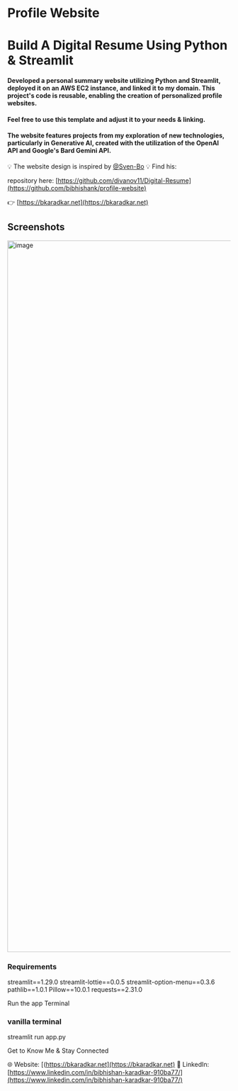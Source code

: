 # Profile Website 

# Build A Digital Resume Using Python & Streamlit

#### Developed a personal summary website utilizing Python and Streamlit, deployed it on an AWS EC2 instance, and linked it to my domain. This project's code is reusable, enabling the creation of personalized profile websites.
#### Feel free to use this template and adjust it to your needs & linking.
#### The website features projects from my exploration of new technologies, particularly in Generative AI, created with the utilization of the OpenAI API and Google's Bard Gemini API.


💡 The website design is inspired by [@Sven-Bo](https://github.com/Sven-Bo) 💡 
Find his:

repository here: [https://github.com/divanov11/Digital-Resume](https://github.com/bibhishank/profile-website)

👉 [https://bkaradkar.net](https://bkaradkar.net)

## Screenshots
<img width="1607" alt="image" src="https://github.com/bibhishank/profile-website/assets/45320951/7bf5d968-90e2-4820-bb64-453403e75740">


### Requirements

streamlit==1.29.0 
streamlit-lottie==0.0.5
streamlit-option-menu==0.3.6
pathlib==1.0.1
Pillow==10.0.1
requests==2.31.0



Run the app
Terminal
### vanilla terminal
streamlit run app.py

Get to Know Me & Stay Connected

🌐 Website: [(https://bkaradkar.net](https://bkaradkar.net)
💼 LinkedIn: [https://www.linkedin.com/in/bibhishan-karadkar-910ba77/](https://www.linkedin.com/in/bibhishan-karadkar-910ba77/)
